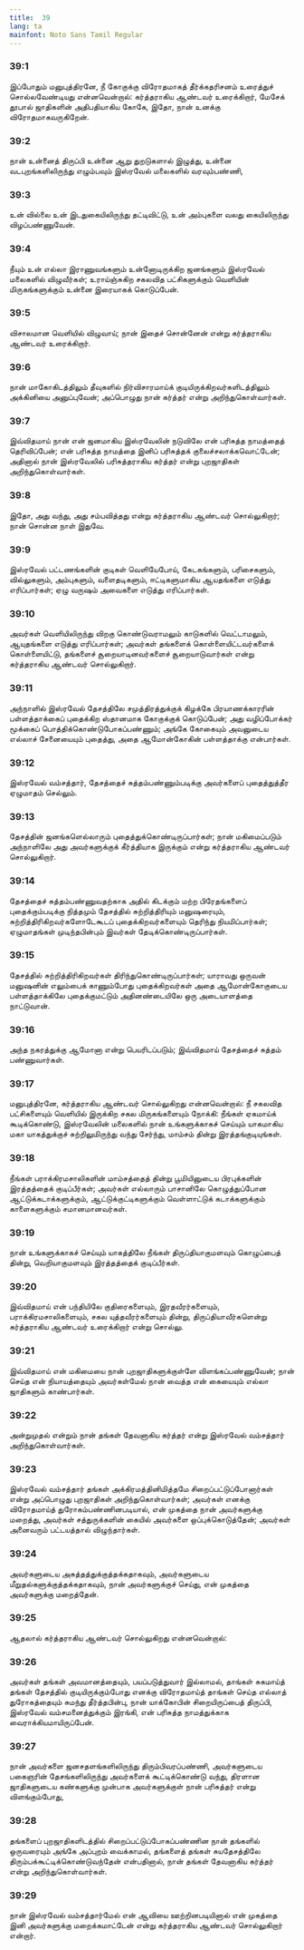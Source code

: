 ```yaml
---
title:  39
lang: ta
mainfont: Noto Sans Tamil Regular
---
```


###  39:1

இப்போதும் மனுபுத்திரனே, நீ கோகுக்கு விரோதமாகத் தீர்க்கதரிசனம் உரைத்துச் சொல்லவேண்டியது என்னவென்றால்: கர்த்தராகிய ஆண்டவர் உரைக்கிறார், மேசேக் தூபால் ஜாதிகளின் அதிபதியாகிய கோகே, இதோ, நான் உனக்கு விரோதமாகவருகிறேன்.

###  39:2

நான் உன்னைத் திருப்பி உன்னை ஆறு துறடுகளால் இழுத்து, உன்னை வடபுறங்களிலிருந்து எழும்பவும் இஸ்ரவேல் மலைகளில் வரவும்பண்ணி,

###  39:3

உன் வில்லை உன் இடதுகையிலிருந்து தட்டிவிட்டு, உன் அம்புகளை வலது கையிலிருந்து விழப்பண்ணுவேன்.

###  39:4

நீயும் உன் எல்லா இராணுவங்களும் உன்னோடிருக்கிற ஜனங்களும் இஸ்ரவேல் மலைகளில் விழுவீர்கள்; உராய்ஞ்சுகிற சகலவித பட்சிகளுக்கும் வெளியின் மிருகங்களுக்கும் உன்னை இரையாகக் கொடுப்பேன்.

###  39:5

விசாலமான வெளியில் விழுவாய்; நான் இதைச் சொன்னேன் என்று கர்த்தராகிய ஆண்டவர் உரைக்கிறார்.

###  39:6

நான் மாகோகிடத்திலும் தீவுகளில் நிர்விசாரமாய்க் குடியிருக்கிறவர்களிடத்திலும் அக்கினியை அனுப்புவேன்; அப்பொழுது நான் கர்த்தர் என்று அறிந்துகொள்வார்கள்.

###  39:7

இவ்விதமாய் நான் என் ஜனமாகிய இஸ்ரவேலின் நடுவிலே என் பரிசுத்த நாமத்தைத் தெரிவிப்பேன்; என் பரிசுத்த நாமத்தை இனிப் பரிசுத்தக் குலைச்சலாக்கவொட்டேன்; அதினால் நான் இஸ்ரவேலில் பரிசுத்தராகிய கர்த்தர் என்று புறஜாதிகள் அறிந்துகொள்வார்கள்.

###  39:8

இதோ, அது வந்து, அது சம்பவித்தது என்று கர்த்தராகிய ஆண்டவர் சொல்லுகிறார்; நான் சொன்ன நாள் இதுவே.

###  39:9

இஸ்ரவேல் பட்டணங்களின் குடிகள் வெளியேபோய், கேடகங்களும், பரிசைகளும், வில்லுகளும், அம்புகளும், வளைதடிகளும், ஈட்டிகளுமாகிய ஆயதங்களை எடுத்து எரிப்பார்கள்; ஏழு வருஷம் அவைகளை எடுத்து எரிப்பார்கள்.

###  39:10

அவர்கள் வெளியிலிருந்து விறகு கொண்டுவராமலும் காடுகளில் வெட்டாமலும், ஆயுதங்களை எடுத்து எரிப்பார்கள்; அவர்கள் தங்களைக் கொள்ளையிட்டவர்களைக் கொள்ளையிட்டு, தங்களைச் சூறையாடினவர்களைச் சூறையாடுவார்கள் என்று கர்த்தராகிய ஆண்டவர் சொல்லுகிறார்.

###  39:11

அந்நாளில் இஸ்ரவேல் தேசத்திலே சமுத்திரத்துக்குக் கிழக்கே பிரயாணக்காரரின் பள்ளத்தாக்கைப் புதைக்கிற ஸ்தானமாக கோகுக்குக் கொடுப்பேன்; அது வழிப்போக்கர் மூக்கைப் பொத்திக்கொண்டுபோகப்பண்ணும்; அங்கே கோகையும் அவனுடைய எல்லாச் சேனையையும் புதைத்து, அதை ஆமோன்கோகின் பள்ளத்தாக்கு என்பார்கள்.

###  39:12

இஸ்ரவேல் வம்சத்தார், தேசத்தைச் சுத்தம்பண்ணும்படிக்கு அவர்களைப் புதைத்துத்தீர ஏழுமாதம் செல்லும்.

###  39:13

தேசத்தின் ஜனங்களெல்லாரும் புதைத்துக்கொண்டிருப்பார்கள்; நான் மகிமைப்படும் அந்நாளிலே அது அவர்களுக்குக் கீர்த்தியாக இருக்கும் என்று கர்த்தராகிய ஆண்டவர் சொல்லுகிறார்.

###  39:14

தேசத்தைச் சுத்தம்பண்ணுவதற்காக அதில் கிடக்கும் மற்ற பிரேதங்களைப் புதைக்கும்படிக்கு நித்தமும் தேசத்தில் சுற்றித்திரியும் மனுஷரையும், சுற்றித்திரிகிறவர்களோடேகூடப் புதைக்கிறவர்களையும் தெரிந்து நியமிப்பார்கள்; ஏழுமாதங்கள் முடிந்தபின்பும் இவர்கள் தேடிக்கொண்டிருப்பார்கள்.

###  39:15

தேசத்தில் சுற்றித்திரிகிறவர்கள் திரிந்துகொண்டிருப்பார்கள்; யாராவது ஒருவன் மனுஷனின் எலும்பைக் காணும்போது புதைக்கிறவர்கள் அதை ஆமோன்கோகுடைய பள்ளத்தாக்கிலே புதைக்குமட்டும் அதினண்டையிலே ஒரு அடையாளத்தை நாட்டுவான்.

###  39:16

அந்த நகரத்துக்கு ஆமோனா என்று பெயரிடப்படும்; இவ்விதமாய் தேசத்தைச் சுத்தம் பண்ணுவார்கள்.

###  39:17

மனுபுத்திரனே, கர்த்தராகிய ஆண்டவர் சொல்லுகிறது என்னவென்றால்: நீ சகலவித பட்சிகளையும் வெளியில் இருக்கிற சகல மிருகங்களையும் நோக்கி: நீங்கள் ஏகமாய்க் கூடிக்கொண்டு, இஸ்ரவேலின் மலைகளில் நான் உங்களுக்காகச் செய்யும் யாகமாகிய மகா யாகத்துக்குச் சுற்றிலுமிருந்து வந்து சேர்ந்து, மாம்சம் தின்று இரத்தங்குடியுங்கள்.

###  39:18

நீங்கள் பராக்கிரமசாலிகளின் மாம்சத்தைத் தின்று பூமியினுடைய பிரபுக்களின் இரத்தத்தைக் குடிப்பீர்கள்; அவர்கள் எல்லாரும் பாசானிலே கொழுத்துப்போன ஆட்டுக்கடாக்களுக்கும், ஆட்டுக்குட்டிகளுக்கும் வெள்ளாட்டுக் கடாக்களுக்கும் காளைகளுக்கும் சமானமானவர்கள்.

###  39:19

நான் உங்களுக்காகச் செய்யும் யாகத்திலே நீங்கள் திருப்தியாகுமளவும் கொழுப்பைத் தின்று, வெறியாகுமளவும் இரத்தத்தைக் குடிப்பீர்கள்.

###  39:20

இவ்விதமாய் என் பந்தியிலே குதிரைகளையும், இரதவீரர்களையும், பராக்கிரமசாலிகளையும், சகல யுத்தவீரர்களையும் தின்று, திருப்தியாவீர்களென்று கர்த்தராகிய ஆண்டவர் உரைக்கிறார் என்று சொல்லு.

###  39:21

இவ்விதமாய் என் மகிமையை நான் புறஜாதிகளுக்குள்ளே விளங்கப்பண்ணுவேன்; நான் செய்த என் நியாயத்தையும் அவர்கள்மேல் நான் வைத்த என் கையையும் எல்லா ஜாதிகளும் காண்பார்கள்.

###  39:22

அன்றுமுதல் என்றும் நான் தங்கள் தேவனாகிய கர்த்தர் என்று இஸ்ரவேல் வம்சத்தார் அறிந்துகொள்வார்கள்.

###  39:23

இஸ்ரவேல் வம்சத்தார் தங்கள் அக்கிரமத்தினிமித்தமே சிறைப்பட்டுப்போனார்கள் என்று அப்பொழுது புறஜாதிகள் அறிந்துகொள்வார்கள்; அவர்கள் எனக்கு விரோதமாய்த் துரோகம்பண்ணினபடியால், என் முகத்தை நான் அவர்களுக்கு மறைத்து, அவர்கள் சத்துருக்களின் கையில் அவர்களை ஒப்புக்கொடுத்தேன்; அவர்கள் அனைவரும் பட்டயத்தால் விழுந்தார்கள்.

###  39:24

அவர்களுடைய அசுத்தத்துக்குத்தக்கதாகவும், அவர்களுடைய மீறுதல்களுக்குத்தக்கதாகவும், நான் அவர்களுக்குச் செய்து, என் முகத்தை அவர்களுக்கு மறைத்தேன்.

###  39:25

ஆதலால் கர்த்தராகிய ஆண்டவர் சொல்லுகிறது என்னவென்றால்:

###  39:26

அவர்கள் தங்கள் அவமானத்தையும், பயப்படுத்துவார் இல்லாமல், தாங்கள் சுகமாய்த் தங்கள் தேசத்தில் குடியிருக்கும்போது எனக்கு விரோதமாய்த் தாங்கள் செய்த எல்லாத் துரோகத்தையும் சுமந்து தீர்த்தபின்பு, நான் யாக்கோபின் சிறையிருப்பைத் திருப்பி, இஸ்ரவேல் வம்சமனைத்துக்கும் இரங்கி, என் பரிசுத்த நாமத்துக்காக வைராக்கியமாயிருப்பேன்.

###  39:27

நான் அவர்களை ஜனசதளங்களிலிருந்து திரும்பிவரப்பண்ணி, அவர்களுடைய பகைஞரின் தேசங்களிலிருந்து அவர்களைக் கூட்டிக்கொண்டு வந்து, திரளான ஜாதிகளுடைய கண்களுக்கு முன்பாக அவர்களுக்குள் நான் பரிசுத்தர் என்று விளங்கும்போது,

###  39:28

தங்களைப் புறஜாதிகளிடத்தில் சிறைப்பட்டுப்போகப்பண்ணின நான் தங்களில் ஒருவரையும் அங்கே அப்புறம் வைக்காமல், தங்களைத் தங்கள் சுயதேசத்திலே திரும்பக்கூட்டிக்கொண்டுவந்தேன் என்பதினால், நான் தங்கள் தேவனாகிய கர்த்தர் என்று அறிந்துகொள்வார்கள்.

###  39:29

நான் இஸ்ரவேல் வம்சத்தார்மேல் என் ஆவியை ஊற்றினபடியினால் என் முகத்தை இனி அவர்களுக்கு மறைக்கமாட்டேன் என்று கர்த்தராகிய ஆண்டவர் சொல்லுகிறார் என்றார்.

